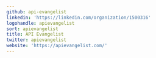 ```yaml
---
github: api-evangelist
linkedin: 'https://linkedin.com/organization/1500316'
logohandle: apievangelist
sort: apievangelist
title: API Evangelist
twitter: apievangelist
website: 'https://apievangelist.com/'
---
```

